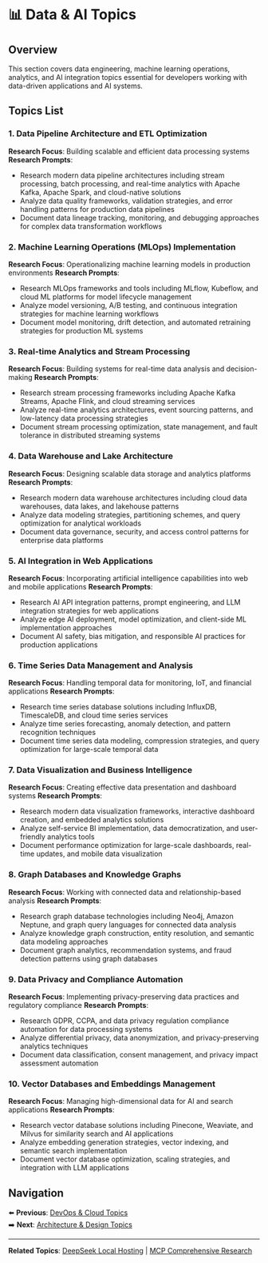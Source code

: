 # 📊 Data & AI Topics

## Overview

This section covers data engineering, machine learning operations, analytics, and AI integration topics essential for developers working with data-driven applications and AI systems.

## Topics List

### 1. Data Pipeline Architecture and ETL Optimization
**Research Focus**: Building scalable and efficient data processing systems
**Research Prompts**:
- Research modern data pipeline architectures including stream processing, batch processing, and real-time analytics with Apache Kafka, Apache Spark, and cloud-native solutions
- Analyze data quality frameworks, validation strategies, and error handling patterns for production data pipelines
- Document data lineage tracking, monitoring, and debugging approaches for complex data transformation workflows

### 2. Machine Learning Operations (MLOps) Implementation
**Research Focus**: Operationalizing machine learning models in production environments
**Research Prompts**:
- Research MLOps frameworks and tools including MLflow, Kubeflow, and cloud ML platforms for model lifecycle management
- Analyze model versioning, A/B testing, and continuous integration strategies for machine learning workflows
- Document model monitoring, drift detection, and automated retraining strategies for production ML systems

### 3. Real-time Analytics and Stream Processing
**Research Focus**: Building systems for real-time data analysis and decision-making
**Research Prompts**:
- Research stream processing frameworks including Apache Kafka Streams, Apache Flink, and cloud streaming services
- Analyze real-time analytics architectures, event sourcing patterns, and low-latency data processing strategies
- Document stream processing optimization, state management, and fault tolerance in distributed streaming systems

### 4. Data Warehouse and Lake Architecture
**Research Focus**: Designing scalable data storage and analytics platforms
**Research Prompts**:
- Research modern data warehouse architectures including cloud data warehouses, data lakes, and lakehouse patterns
- Analyze data modeling strategies, partitioning schemes, and query optimization for analytical workloads
- Document data governance, security, and access control patterns for enterprise data platforms

### 5. AI Integration in Web Applications
**Research Focus**: Incorporating artificial intelligence capabilities into web and mobile applications
**Research Prompts**:
- Research AI API integration patterns, prompt engineering, and LLM integration strategies for web applications
- Analyze edge AI deployment, model optimization, and client-side ML implementation approaches
- Document AI safety, bias mitigation, and responsible AI practices for production applications

### 6. Time Series Data Management and Analysis
**Research Focus**: Handling temporal data for monitoring, IoT, and financial applications
**Research Prompts**:
- Research time series database solutions including InfluxDB, TimescaleDB, and cloud time series services
- Analyze time series forecasting, anomaly detection, and pattern recognition techniques
- Document time series data modeling, compression strategies, and query optimization for large-scale temporal data

### 7. Data Visualization and Business Intelligence
**Research Focus**: Creating effective data presentation and dashboard systems
**Research Prompts**:
- Research modern data visualization frameworks, interactive dashboard creation, and embedded analytics solutions
- Analyze self-service BI implementation, data democratization, and user-friendly analytics tools
- Document performance optimization for large-scale dashboards, real-time updates, and mobile data visualization

### 8. Graph Databases and Knowledge Graphs
**Research Focus**: Working with connected data and relationship-based analysis
**Research Prompts**:
- Research graph database technologies including Neo4j, Amazon Neptune, and graph query languages for connected data analysis
- Analyze knowledge graph construction, entity resolution, and semantic data modeling approaches
- Document graph analytics, recommendation systems, and fraud detection patterns using graph databases

### 9. Data Privacy and Compliance Automation
**Research Focus**: Implementing privacy-preserving data practices and regulatory compliance
**Research Prompts**:
- Research GDPR, CCPA, and data privacy regulation compliance automation for data processing systems
- Analyze differential privacy, data anonymization, and privacy-preserving analytics techniques
- Document data classification, consent management, and privacy impact assessment automation

### 10. Vector Databases and Embeddings Management
**Research Focus**: Managing high-dimensional data for AI and search applications
**Research Prompts**:
- Research vector database solutions including Pinecone, Weaviate, and Milvus for similarity search and AI applications
- Analyze embedding generation strategies, vector indexing, and semantic search implementation
- Document vector database optimization, scaling strategies, and integration with LLM applications

## Navigation

⬅️ **Previous**: [DevOps & Cloud Topics](./devops-cloud-topics.md)  
➡️ **Next**: [Architecture & Design Topics](./architecture-design-topics.md)

---

**Related Topics**: [DeepSeek Local Hosting](../../ai-tools/deepseek-local-hosting/README.md) | [MCP Comprehensive Research](../../mcp/mcp-comprehensive-research/README.md)